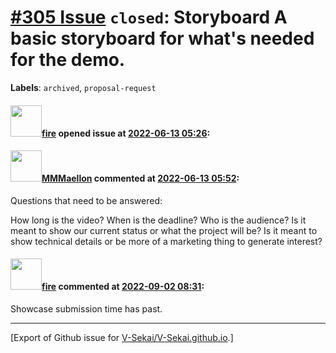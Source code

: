 # [\#305 Issue](https://github.com/V-Sekai/V-Sekai.github.io/issues/305) `closed`: Storyboard A basic storyboard for  what's needed for the demo.
**Labels**: `archived`, `proposal-request`


#### <img src="https://avatars.githubusercontent.com/u/32321?u=c2e06a3d2b49a467aa907e54aa259516440267cc&v=4" width="50">[fire](https://github.com/fire) opened issue at [2022-06-13 05:26](https://github.com/V-Sekai/V-Sekai.github.io/issues/305):



#### <img src="https://avatars.githubusercontent.com/u/52807725?u=d58c4bd1cd0731b19e35e0f7f353b43a94bcaa03&v=4" width="50">[MMMaellon](https://github.com/MMMaellon) commented at [2022-06-13 05:52](https://github.com/V-Sekai/V-Sekai.github.io/issues/305#issuecomment-1153500527):

Questions that need to be answered:

How long is the video?
When is the deadline?
Who is the audience?
Is it meant to show our current status or what the project will be?
Is it meant to show technical details or be more of a marketing thing to generate interest?

#### <img src="https://avatars.githubusercontent.com/u/32321?u=c2e06a3d2b49a467aa907e54aa259516440267cc&v=4" width="50">[fire](https://github.com/fire) commented at [2022-09-02 08:31](https://github.com/V-Sekai/V-Sekai.github.io/issues/305#issuecomment-1235225089):

Showcase submission time has past.


-------------------------------------------------------------------------------



[Export of Github issue for [V-Sekai/V-Sekai.github.io](https://github.com/V-Sekai/V-Sekai.github.io).]
